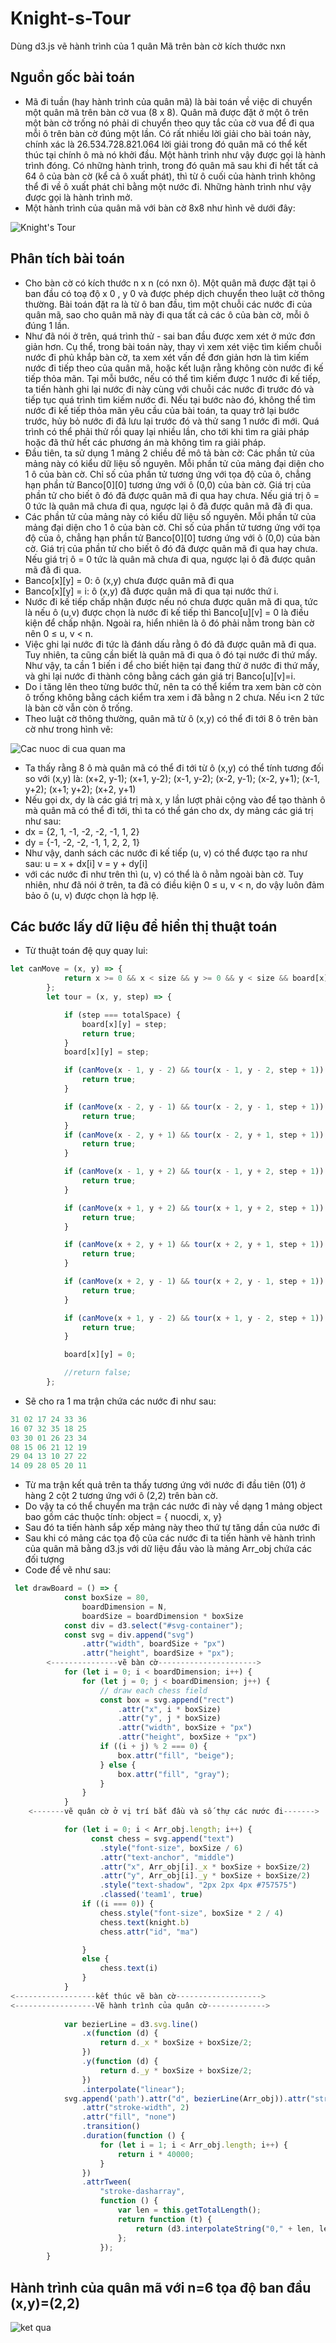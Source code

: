 # Knight-s-Tour
Dùng d3.js vẽ hành trình của 1 quân Mã trên bàn cờ kích thước nxn
## Nguồn gốc bài toán
* Mã đi tuần (hay hành trình của quân mã) là bài toán về việc di chuyển một quân mã trên bàn cờ vua (8 x 8). 
Quân mã được đặt ở một ô trên một bàn cờ trống nó phải di chuyển theo quy tắc của cờ vua để đi qua mỗi ô trên bàn cờ đúng một lần.
Có rất nhiều lời giải cho bài toán này, chính xác là 26.534.728.821.064 lời giải trong đó quân mã có thể kết thúc tại chính ô mà nó khởi đầu.
Một hành trình như vậy được gọi là hành trình đóng. Có những hành trình, trong đó quân mã sau khi đi hết tất cả 64 ô của bàn cờ (kể cả ô xuất phát), thì từ ô cuối của hành trình không thể đi về ô xuất phát chỉ bằng một nước đi. Những hành trình như vậy được gọi là hành trình mở.
* Một hành trình của quân mã với bàn cờ 8x8 như hình vẽ dưới đây:

![Knight's Tour](Knight's_tour_anim.gif)

## Phân tích bài toán
* Cho bàn cờ có kích thước n x n (có nxn ô). Một quân mã được đặt tại ô ban đầu có toạ độ x 0 , y 0
và được phép dịch chuyển theo luật cờ thông thường. Bài toán đặt ra là từ ô ban đầu, tìm một chuỗi
các nước đi của quân mã, sao cho quân mã này đi qua tất cả các ô của bàn cờ, mỗi ô đúng 1 lần.
* Như đã nói ở trên, quá trình thử - sai ban đầu được xem xét ở mức đơn giản hơn. Cụ thể,
trong bài toán này, thay vì xem xét việc tìm kiếm chuỗi nước đi phủ khắp bàn cờ, ta xem xét vấn
đề đơn giản hơn là tìm kiếm nước đi tiếp theo của quân mã, hoặc kết luận rằng không còn nước đi
kế tiếp thỏa mãn. Tại mỗi bước, nếu có thể tìm kiếm được 1 nước đi kế tiếp, ta tiến hành ghi lại
nước đi này cùng với chuỗi các nước đi trước đó và tiếp tục quá trình tìm kiếm nước đi. Nếu tại
bước nào đó, không thể tìm nước đi kế tiếp thỏa mãn yêu cầu của bài toán, ta quay trở lại bước trước,
 hủy bỏ nước đi đã lưu lại trước đó và thử sang 1 nước đi mới. Quá trình có thể phải thử rồi
quay lại nhiều lần, cho tới khi tìm ra giải pháp hoặc đã thử hết các phương án mà không tìm ra
giải pháp.
* Đầu tiên, ta sử dụng 1 mảng 2 chiều đề mô tả bàn cờ:
Các phần tử của mảng này có kiểu dữ liệu số nguyên. Mỗi phần tử của mảng đại diện cho 1
ô của bàn cờ. Chỉ số của phần tử tương ứng với tọa độ của ô, chẳng hạn phần tử Banco[0][0]
tương ứng với ô (0,0) của bàn cờ. Giá trị của phần tử cho biết ô đó đã được quân mã đi qua hay
chưa. Nếu giá trị ô = 0 tức là quân mã chưa đi qua, ngược lại ô đã được quân mã đã đi qua.
* Các phần tử của mảng này có kiểu dữ liệu số nguyên. Mỗi phần tử của mảng đại diện cho 1
ô của bàn cờ. Chỉ số của phần tử tương ứng với tọa độ của ô, chẳng hạn phần tử Banco[0][0]
tương ứng với ô (0,0) của bàn cờ. Giá trị của phần tử cho biết ô đó đã được quân mã đi qua hay
chưa. Nếu giá trị ô = 0 tức là quân mã chưa đi qua, ngược lại ô đã được quân mã đã đi qua.
* Banco[x][y] = 0: ô (x,y) chưa được quân mã đi qua
* Banco[x][y] = i: ô (x,y) đã được quân mã đi qua tại nước thứ i.
* Nước đi kế tiếp chấp nhận được nếu nó chưa được quân mã đi qua, tức là nếu ô (u,v) được
chọn là nước đi kế tiếp thì Banco[u][v] = 0 là điều kiện để chấp nhận. Ngoài ra, hiển nhiên là ô đó
phải nằm trong bàn cờ nên 0 ≤ u, v < n.
* Việc ghi lại nước đi tức là đánh dấu rằng ô đó đã được quân mã đi qua. Tuy nhiên, ta cũng
cần biết là quân mã đi qua ô đó tại nước đi thứ mấy. Như vậy, ta cần 1 biến i để cho biết hiện tại
đang thử ở nước đi thứ mấy, và ghi lại nước đi thành công bằng cách gán giá trị Banco[u][v]=i.
* Do i tăng lên theo từng bước thử, nên ta có thể kiểm tra xem bàn cờ còn ô trống không bằng
cách kiểm tra xem i đã bằng n 2 chưa. Nếu i<n 2 tức là bàn cờ vẫn còn ô trống.
* Theo luật cờ thông thường, quân mã từ ô (x,y) có thể đi tới 8 ô trên bàn cờ như trong hình vẽ:

![Cac nuoc di cua quan ma](capture2.png)

* Ta thấy rằng 8 ô mà quân mã có thể đi tới từ ô (x,y) có thể tính tương đối so với (x,y) là:
(x+2, y-1); (x+1, y-2); (x-1, y-2); (x-2, y-1); (x-2, y+1); (x-1, y+2); (x+1; y+2); (x+2, y+1)
* Nếu gọi dx, dy là các giá trị mà x, y lần lượt phải cộng vào để tạo thành ô mà quân mã có
thể đi tới, thì ta có thể gán cho dx, dy mảng các giá trị như sau:
* dx = {2, 1, -1, -2, -2, -1, 1, 2}
* dy = {-1, -2, -2, -1, 1, 2, 2, 1}
* Như vậy, danh sách các nước đi kế tiếp (u, v) có thể được tạo ra như sau:
u = x + dx[i]
v = y + dy[i]
* với các nước đi như trên thì (u, v) có thể là ô nằm ngoài bàn cờ. Tuy nhiên, như
đã nói ở trên, ta đã có điều kiện 0 ≤ u, v < n, do vậy luôn đảm bảo ô (u, v) được chọn là hợp lệ.
## Các bước lấy dữ liệu để hiển thị thuật toán 
* Từ thuật toán đệ quy quay lui: 
```javascript
let canMove = (x, y) => {
            return x >= 0 && x < size && y >= 0 && y < size && board[x][y] === 0;
        };
        let tour = (x, y, step) => {

            if (step === totalSpace) {
                board[x][y] = step;
                return true;
            }
            board[x][y] = step;

            if (canMove(x - 1, y - 2) && tour(x - 1, y - 2, step + 1)) {
                return true;
            }

            if (canMove(x - 2, y - 1) && tour(x - 2, y - 1, step + 1)) {
                return true;
            }
            if (canMove(x - 2, y + 1) && tour(x - 2, y + 1, step + 1)) {
                return true;
            }

            if (canMove(x - 1, y + 2) && tour(x - 1, y + 2, step + 1)) {
                return true;
            }

            if (canMove(x + 1, y + 2) && tour(x + 1, y + 2, step + 1)) {
                return true;
            }

            if (canMove(x + 2, y + 1) && tour(x + 2, y + 1, step + 1)) {
                return true;
            }

            if (canMove(x + 2, y - 1) && tour(x + 2, y - 1, step + 1)) {
                return true;
            }

            if (canMove(x + 1, y - 2) && tour(x + 1, y - 2, step + 1)) {
                return true;
            }

            board[x][y] = 0;

            //return false;
        };

```
* Sẽ cho ra 1 ma trận chứa các nước đi như sau:
```javascript
31 02 17 24 33 36 
16 07 32 35 18 25 
03 30 01 26 23 34 
08 15 06 21 12 19 
29 04 13 10 27 22 
14 09 28 05 20 11 
```
* Từ ma trận kết quả trên ta thấy tương ứng với nước đi đầu tiên (01) ở  hàng 2 cột 2 tương ứng với ô (2,2) trên bàn cờ.
* Do vậy ta có thể chuyển ma trận các nước đi này về dạng 1 mảng object bao gồm các thuộc tính: object = { nuocdi, x, y}
* Sau đó ta tiến hành sắp xếp mảng này theo thứ tự tăng dần của nước đi
* Sau khi có mảng các tọa độ của các nước đi ta tiến hành vẽ hành trình của quân mã bằng d3.js với dữ liệu đầu vào là mảng Arr_obj chứa các đối tượng
* Code để vẽ như sau: 
```javascript
 let drawBoard = () => {
            const boxSize = 80,
                boardDimension = N,
                boardSize = boardDimension * boxSize
            const div = d3.select("#svg-container");
            const svg = div.append("svg")
                .attr("width", boardSize + "px")
                .attr("height", boardSize + "px");
        <---------------vẽ bàn cờ---------------------->
            for (let i = 0; i < boardDimension; i++) {
                for (let j = 0; j < boardDimension; j++) {
                    // draw each chess field
                    const box = svg.append("rect")
                        .attr("x", i * boxSize)
                        .attr("y", j * boxSize)
                        .attr("width", boxSize + "px")
                        .attr("height", boxSize + "px")
                    if ((i + j) % 2 === 0) {
                        box.attr("fill", "beige");
                    } else {
                        box.attr("fill", "gray");
                    }
                }
            }
    <-------vẽ quân cờ ở vị trí bắt đầu và số thự các nước đi------->

            for (let i = 0; i < Arr_obj.length; i++) {
                  const chess = svg.append("text")
                    .style("font-size", boxSize / 6)
                    .attr("text-anchor", "middle")
                    .attr("x", Arr_obj[i]._x * boxSize + boxSize/2)
                    .attr("y", Arr_obj[i]._y * boxSize + boxSize/2)
                    .style("text-shadow", "2px 2px 4px #757575")
                    .classed('team1', true)
                if ((i === 0)) {
                    chess.style("font-size", boxSize * 2 / 4)
                    chess.text(knight.b)
                    chess.attr("id", "ma")

                }
                else {
                    chess.text(i)
                }
            }
<------------------kết thúc vẽ bàn cờ------------------->
<------------------Vẽ hành trình của quân cờ------------->
            
            var bezierLine = d3.svg.line()
                .x(function (d) {
                    return d._x * boxSize + boxSize/2;
                })
                .y(function (d) {
                    return d._y * boxSize + boxSize/2;
                })
                .interpolate("linear");
            svg.append('path').attr("d", bezierLine(Arr_obj)).attr("stroke", "black")
                .attr("stroke-width", 2)
                .attr("fill", "none")
                .transition()
                .duration(function () {
                    for (let i = 1; i < Arr_obj.length; i++) {
                        return i * 40000;
                    }
                })
                .attrTween(
                    "stroke-dasharray",
                    function () {
                        var len = this.getTotalLength();
                        return function (t) {
                            return (d3.interpolateString("0," + len, len + "," + 10 * len))(t)
                        };
                    });
        }
```
## Hành trình của quân mã với n=6 tọa độ ban đầu (x,y)=(2,2)

![ket qua](result.png)























